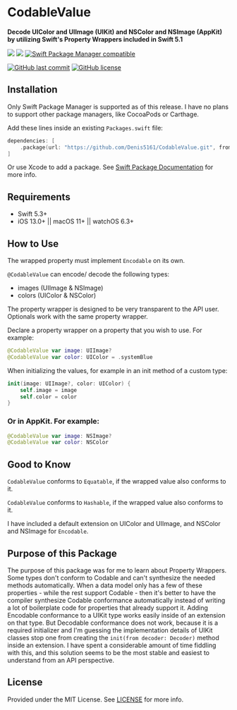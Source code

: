 # CodableValue

**Decode UIColor and UIImage (UIKit) and NSColor and NSImage (AppKit) by utilizing Swift's Property Wrappers included in Swift 5.1**

[![](https://img.shields.io/endpoint?url=https%3A%2F%2Fswiftpackageindex.com%2Fapi%2Fpackages%2FDenis5161%2FCodableValue%2Fbadge%3Ftype%3Dswift-versions)](https://swiftpackageindex.com/Denis5161/CodableValue)
[![](https://img.shields.io/endpoint?url=https%3A%2F%2Fswiftpackageindex.com%2Fapi%2Fpackages%2FDenis5161%2FCodableValue%2Fbadge%3Ftype%3Dplatforms)](https://swiftpackageindex.com/Denis5161/CodableValue)
[![Swift Package Manager compatible](https://img.shields.io/badge/Swift%20Package%20Manager-compatible-orange)](https://www.swift.org/package-manager/)

[![GitHub last commit](https://img.shields.io/github/last-commit/Denis5161/CodableValue)](https://github.com/Denis5161/CodableValue/commits/main) 
[![GitHub license](https://img.shields.io/github/license/Denis5161/CodableValue)](https://github.com/Denis5161/CodableValue/blob/main/LICENSE)

## Installation
Only Swift Package Manager is supported as of this release. I have no plans to support other package managers, like CocoaPods or Carthage.

Add these lines inside an existing `Packages.swift` file:
```swift
dependencies: [
    .package(url: "https://github.com/Denis5161/CodableValue.git", from: "4.0.1")
]
```
Or use Xcode to add a package. See [Swift Package Documentation](https://github.com/apple/swift-package-manager/tree/master/Documentation) for more info.

## Requirements
- Swift 5.3+
- iOS 13.0+ || macOS 11+ || watchOS 6.3+

## How to Use
The wrapped property must implement `Encodable` on its own.

`@CodableValue` can encode/ decode the following types:
- images (UIImage & NSImage)
- colors (UIColor & NSColor)

The property wrapper is designed to be very transparent to the API user. Optionals work with the same property wrapper.

Declare a property wrapper on a property that you wish to use. For example:
```swift
@CodableValue var image: UIImage?
@CodableValue var color: UIColor = .systemBlue
```

When initializing the values, for example in an init method of a custom type:
```swift
init(image: UIImage?, color: UIColor) {
    self.image = image
    self.color = color
}
```

### Or in AppKit. For example:
```swift
@CodableValue var image: NSImage?
@CodableValue var color: NSColor
```

## Good to Know
`CodableValue` conforms to `Equatable`, if the wrapped value also conforms to it.

`CodableValue` conforms to `Hashable`, if the wrapped value also conforms to it.

I have included a default extension on UIColor and UIImage, and NSColor and NSImage for `Encodable`.

## Purpose of this Package
The purpose of this package was for me to learn about Property Wrappers. Some types don't conform to Codable and can't synthesize the needed methods automatically. When a data model only has a few of these properties - while the rest support Codable - then it's better to have the compiler synthesize Codable conformance automatically instead of writing a lot of boilerplate code for properties that already support it. 
Adding Encodable conformance to a UIKit type works easily inside of an extension on that type. But Decodable conformance does not work, because it is a required initializer and I'm guessing the implementation details of UIKit classes stop one from creating the `init(from decoder: Decoder)` method inside an extension.
I have spent a considerable amount of time fiddling with this, and this solution seems to be the most stable and easiest to understand from an API perspective.

## License
Provided under the MIT License. See [LICENSE](https://github.com/Denis5161/CodableValue/blob/main/LICENSE) for more info.
